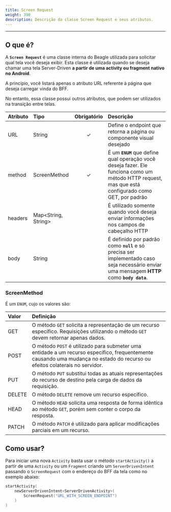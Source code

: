 ```yaml
---
title: Screen Request
weight: 390
description: Descrição da classe Screen Request e seus atributos.
---
```


---

## O que é?

A **`Screen Request`** é uma classe interna do Beagle utilizada para solicitar qual tela você deseja exibir. Esta classe é utilizada quando se deseja chamar uma tela Server-Driven **a partir de uma activity ou fragment nativo no Android**. 

A princípio, você listará apenas o atributo URL referente à página que deseja carregar vinda do BFF. 

No entanto, essa classe possui outros atributos, que podem ser utilizados na transição entre telas. 

| Atributo | Tipo | Obrigatório | Descrição |
| :--- | :--- | :---: | :--- |
| URL  | String | ✓ | Define o endpoint que retorna a página ou componente visual desejado |
| method | ScreenMethod | ✓ |  É um **`ENUM`** que define qual operação você deseja fazer. Ele funciona como um método HTTP request, mas que está configurado como GET, por padrão |
| headers | Map&lt;String, String&gt; |   | É utilizado somente quando você deseja enviar informações nos campos de cabeçalho HTTP |
| body | String |   | É definido por padrão como **`null`** e só precisa ser implementado caso seja necessário enviar uma mensagem **HTTP** como **`body data`**. |

### ScreenMethod

É um `ENUM`, cujo os valores são:

| Valor | Definição |
| :--- | :--- |
| GET | O método `GET` solicita a representação de um recurso específico. Requisições utilizando o método `GET` devem retornar apenas dados. |
| POST | O método `POST` é utilizado para submeter uma entidade a um recurso específico, frequentemente causando uma mudança no estado do recurso ou efeitos colaterais no servidor. |
| PUT | O método `PUT` substitui todas as atuais representações do recurso de destino pela carga de dados da requisição. |
| DELETE | O método `DELETE` remove um recurso específico. |
| HEAD | O método `HEAD` solicita uma resposta de forma idêntica ao método `GET`, porém sem conter o corpo da resposta. |
| PATCH | O método `PATCH` é utilizado para aplicar modificações parciais em um recurso. |

## Como usar?

Para iniciar uma nova `Activity` basta usar o método `startActivity()` a partir de uma `Activity` ou um `Fragment` criando um `ServerDrivenIntent` passando o `ScreenRequest` com o endereço do BFF da tela como no exemplo abaixo:

```kotlin
startActivity(
    newServerDrivenIntent<ServerDrivenActivity>(
        ScreenRequest("URL_WITH_SCREEN_ENDPOINT")
    )
)
```
